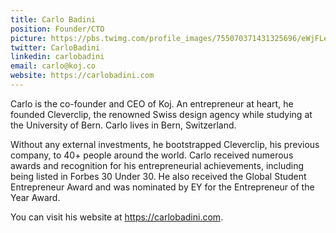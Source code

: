```yaml
---
title: Carlo Badini
position: Founder/CTO
picture: https://pbs.twimg.com/profile_images/755070371431325696/eWjFLeLi_400x400.jpg
twitter: CarloBadini
linkedin: carlobadini
email: carlo@koj.co
website: https://carlobadini.com
---
```


Carlo is the co-founder and CEO of Koj. An entrepreneur at heart, he founded Cleverclip, the renowned Swiss design agency while studying at the University of Bern. Carlo lives in Bern, Switzerland.

Without any external investments, he bootstrapped Cleverclip, his previous company, to 40+ people around the world. Carlo received numerous awards and recognition for his entrepreneurial achievements, including being listed in Forbes 30 Under 30. He also received the Global Student Entrepreneur Award and was nominated by EY for the Entrepreneur of the Year Award.

You can visit his website at https://carlobadini.com.
